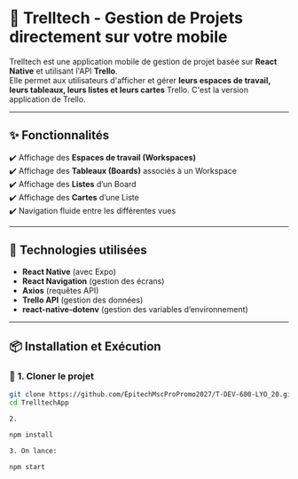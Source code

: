 # 📌 Trelltech - Gestion de Projets directement sur votre mobile

Trelltech est une application mobile de gestion de projet basée sur **React Native** et utilisant l'API **Trello**.  
Elle permet aux utilisateurs d'afficher et gérer **leurs espaces de travail, leurs tableaux, leurs listes et leurs cartes** Trello. C'est la version application de Trello.

---

## ✨ **Fonctionnalités**
✔️ Affichage des **Espaces de travail (Workspaces)**  
✔️ Affichage des **Tableaux (Boards)** associés à un Workspace  
✔️ Affichage des **Listes** d’un Board  
✔️ Affichage des **Cartes** d’une Liste  
✔️ Navigation fluide entre les différentes vues  

---

## 🚀 **Technologies utilisées**
- **React Native** (avec Expo)
- **React Navigation** (gestion des écrans)
- **Axios** (requêtes API)
- **Trello API** (gestion des données)
- **react-native-dotenv** (gestion des variables d’environnement)

---

## 📦 **Installation et Exécution**
### 🔧 **1. Cloner le projet**
```sh
git clone https://github.com/EpitechMscProPromo2027/T-DEV-600-LYO_20.git
cd TrelltechApp

2.

npm install

3. On lance:

npm start
```
